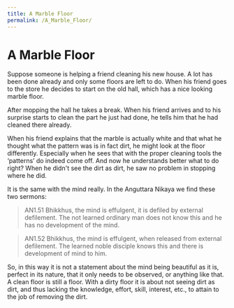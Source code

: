 ```yaml
---
title: A Marble Floor
permalink: /A_Marble_Floor/
---
```


# A Marble Floor

Suppose someone is helping a friend cleaning his new house. A lot has been done already and only some floors are left to do. When his friend goes to the store he decides to start on the old hall, which has a nice looking marble floor.

After mopping the hall he takes a break. When his friend arrives and to his surprise starts to clean the part he just had done, he tells him that he had cleaned there already.

When his friend explains that the marble is actually white and that what he thought what the pattern was is in fact dirt, he might look at the floor differently. Especially when he sees that with the proper cleaning tools the ‘patterns’ do indeed come off. And now he understands better what to do right? When he didn't see the dirt as dirt, he saw no problem in stopping where he did.

It is the same with the mind really. In the Anguttara Nikaya we find these two sermons:

> AN1.51 Bhikkhus, the mind is effulgent, it is defiled by external defilement. The not learned ordinary man does not know this and he has no development of the mind.

> AN1.52 Bhikkhus, the mind is effulgent, when released from external defilement. The learned noble disciple knows this and there is development of mind to him.

So, in this way it is not a statement about the mind being beautiful as it is, perfect in its nature, that it only needs to be observed, or anything like that. A clean floor is still a floor. With a dirty floor it is about not seeing dirt as dirt, and thus lacking the knowledge, effort, skill, interest, etc., to attain to the job of removing the dirt.
